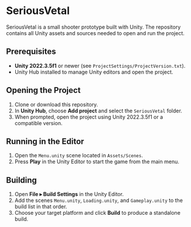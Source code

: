 # SeriousVetal

SeriousVetal is a small shooter prototype built with Unity. The repository contains all Unity assets and sources needed to open and run the project.

## Prerequisites
- **Unity 2022.3.5f1** or newer (see `ProjectSettings/ProjectVersion.txt`).
- Unity Hub installed to manage Unity editors and open the project.

## Opening the Project
1. Clone or download this repository.
2. In **Unity Hub**, choose **Add project** and select the `SeriousVetal` folder.
3. When prompted, open the project using Unity 2022.3.5f1 or a compatible version.

## Running in the Editor
1. Open the `Menu.unity` scene located in `Assets/Scenes`.
2. Press **Play** in the Unity Editor to start the game from the main menu.

## Building
1. Open **File ▸ Build Settings** in the Unity Editor.
2. Add the scenes `Menu.unity`, `Loading.unity`, and `Gameplay.unity` to the build list in that order.
3. Choose your target platform and click **Build** to produce a standalone build.

